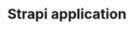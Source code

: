 # Strapi application

<!-- Available commands in your project to start a local server:

# Start Strapi in watch mode. Which will start
# a local dev server at `http://localhost:1337`
  npm run develop

# Start Strapi without watch mode.
  npm run start

# Build Strapi admin panel.
  npm run build

# Display all available commands.
  npm run strapi

  -->

  <!-- 
Once the above server is running. The Strapi CMS to 
create collections and add data can be accessed from
http://localhost:1337/admin/

There will need to be 2 collection types created (Event and Category) to 
contain the fields needed for this project (as listed as attributes
in the models/*.settings.json files). These collections will
then need to be populated with data. Both of these actions can be 
done through the Strapi CMS.
  -->
